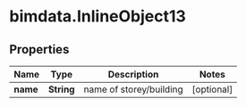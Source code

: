 # bimdata.InlineObject13

## Properties

Name | Type | Description | Notes
------------ | ------------- | ------------- | -------------
**name** | **String** | name of storey/building | [optional] 


